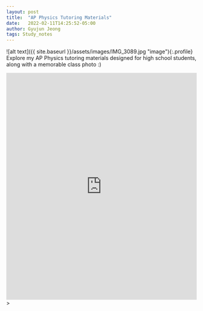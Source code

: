```yaml
---
layout: post
title:  "AP Physics Tutoring Materials"
date:   2022-02-11T14:25:52-05:00
author: Gyujun Jeong
tags: Study_notes
---
```

![alt text]({{ site.baseurl }}/assets/images/IMG_3089.jpg "image"){:.profile}<br>
Explore my AP Physics tutoring materials designed for high school students, along with a memorable class photo :) <br>
<iframe src="https://drive.google.com/file/d/12FRI9BIhTMG8AIt83z8bYOfAldOsxrId/preview" style="width:100%; height:600px;" frameborder="0"></iframe>><br>
